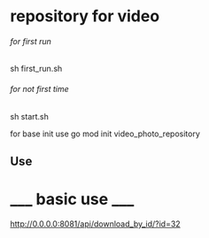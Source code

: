 repository for video
===============

###### for first run 
sh first_run.sh


###### for not first time 

sh start.sh

for base init use
go mod init video_photo_repository

## Use

___ basic use ___
===============

http://0.0.0.0:8081/api/download_by_id/?id=32






